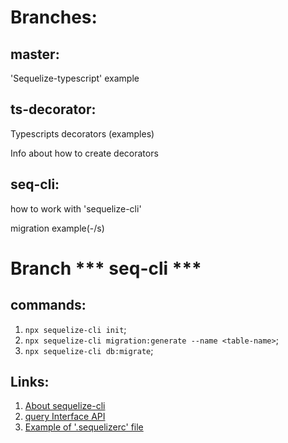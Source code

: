 # Branches:

## master:
'Sequelize-typescript' example

## ts-decorator:
Typescripts decorators (examples)

Info about how to create decorators

## seq-cli:
how to work with 'sequelize-cli'

migration example(-/s)

# Branch *** seq-cli ***
## commands:
1. `npx sequelize-cli init`;
2. `npx sequelize-cli migration:generate --name <table-name>`;
3. `npx sequelize-cli db:migrate`;

## Links:
1. [About sequelize-cli](https://sequelize.org/master/manual/migrations.html)
2. [query Interface API](https://sequelize.org/master/class/lib/query-interface.js~QueryInterface.html)
3. [Example of '.sequelizerc' file](https://gist.github.com/giacomorebonato/579ea349417bdd3c03829457619ac6b5)